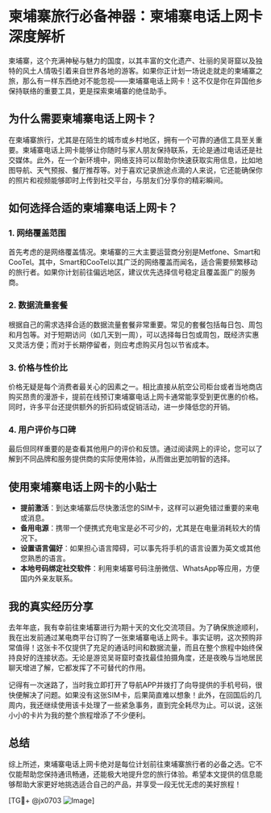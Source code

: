 # 柬埔寨旅行必备神器：柬埔寨电话上网卡深度解析

柬埔寨，这个充满神秘与魅力的国度，以其丰富的文化遗产、壮丽的吴哥窟以及独特的风土人情吸引着来自世界各地的游客。如果你正计划一场说走就走的柬埔寨之旅，那么有一样东西绝对不能忽视——柬埔寨电话上网卡！这不仅是你在异国他乡保持联络的重要工具，更是探索柬埔寨的绝佳助手。

## 为什么需要柬埔寨电话上网卡？

在柬埔寨旅行，尤其是在陌生的城市或乡村地区，拥有一个可靠的通信工具至关重要。柬埔寨电话上网卡能够让你随时与家人朋友保持联系，无论是通过电话还是社交媒体。此外，在一个新环境中，网络支持可以帮助你快速获取实用信息，比如地图导航、天气预报、餐厅推荐等。对于喜欢记录旅途点滴的人来说，它还能确保你的照片和视频能够即时上传到社交平台，与朋友们分享你的精彩瞬间。

## 如何选择合适的柬埔寨电话上网卡？

### 1. 网络覆盖范围
首先考虑的是网络覆盖情况。柬埔寨的三大主要运营商分别是Metfone、Smart和CooTel。其中，Smart和CooTel以其广泛的网络覆盖而闻名，适合需要频繁移动的旅行者。如果你计划前往偏远地区，建议优先选择信号稳定且覆盖面广的服务商。

### 2. 数据流量套餐
根据自己的需求选择合适的数据流量套餐非常重要。常见的套餐包括每日包、周包和月包等。对于短期访问（如几天到一周），可以选择每日包或周包，既经济实惠又灵活方便；而对于长期停留者，则应考虑购买月包以节省成本。

### 3. 价格与性价比
价格无疑是每个消费者最关心的因素之一。相比直接从航空公司柜台或者当地商店购买昂贵的漫游卡，提前在线预订柬埔寨电话上网卡通常能享受到更优惠的价格。同时，许多平台还提供额外的折扣码或促销活动，进一步降低您的开销。

### 4. 用户评价与口碑
最后但同样重要的是查看其他用户的评价和反馈。通过阅读网上的评论，您可以了解到不同品牌和服务提供商的实际使用体验，从而做出更加明智的选择。

## 使用柬埔寨电话上网卡的小贴士

- **提前激活**：到达柬埔寨后尽快激活您的SIM卡，这样可以避免错过重要的来电或消息。
- **备用电源**：携带一个便携式充电宝是必不可少的，尤其是在电量消耗较大的情况下。
- **设置语言偏好**：如果担心语言障碍，可以事先将手机的语言设置为英文或其他您熟悉的语言。
- **本地号码绑定社交软件**：利用柬埔寨号码注册微信、WhatsApp等应用，方便国内外亲友联系。

## 我的真实经历分享

去年年底，我有幸前往柬埔寨进行为期十天的文化交流项目。为了确保旅途顺利，我在出发前通过某电商平台订购了一张柬埔寨电话上网卡。事实证明，这次预购非常值得！这张卡不仅提供了充足的通话时间和数据流量，而且在整个旅程中始终保持良好的连接状态。无论是游览吴哥窟时查找最佳拍摄角度，还是夜晚与当地居民聊天增进了解，它都发挥了不可替代的作用。

记得有一次迷路了，当时我立即打开了导航APP并拨打了向导提供的手机号码，很快便解决了问题。如果没有这张SIM卡，后果简直难以想象！此外，在回国后的几周内，我还继续使用该卡处理了一些紧急事务，直到完全耗尽为止。可以说，这张小小的卡片为我的整个旅程增添了不少便利。

## 总结

综上所述，柬埔寨电话上网卡绝对是每位计划前往柬埔寨旅行者的必备之选。它不仅能帮助您保持通讯畅通，还能极大地提升您的旅行体验。希望本文提供的信息能够帮助大家更好地挑选适合自己的产品，并享受一段无忧无虑的美好旅程！

[TG💪+ @jx0703 ![Image](https://github.com/user-attachments/assets/dbca1d08-cadb-493c-b0ec-ad6f7a83f270)]